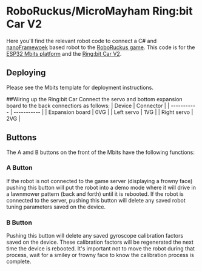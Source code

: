 # RoboRuckus/MicroMayham Ring:bit Car V2

Here you'll find the relevant robot code to connect a C# and [nanoFramewoek](https://www.nanoframework.net/) based robot to the [RoboRuckus game](https://www.roboruckus.com/). This code is for the [ESP32 Mbits platform](https://www.elecrow.com/mbits.html) and the [Ring:bit Car V2](https://www.elecfreaks.com/ring-bit-car-v2-for-micro-bit.html).

## Deploying
Please see the Mbits template for deployment instructions.

##Wiring up the Ring:bit Car
Connect the servo and bottom expansion board to the back connectiors as follows:
| Device | Connector |
| ----------- | ----------- |
| Expansion board | 0VG |
| Left servo | 1VG |
| Right servo | 2VG |

## Buttons
The A amd B buttons on the front of the Mbits have the following functions:

### A Button
If the robot is not connected to the game server (displaying a frowny face) pushing this button will put the robot into a demo mode where it will drive in a lawnmower pattern (back and forth) until it is rebooted. If the robot is connected to the server, pushing this button will delete any saved robot tuning parameters saved on the device.

### B Button
Pushing this button will delete any saved gyroscope calibration factors saved on the device. These calibration factors will be regenerated the next time the device is rebooted. It's important not to move the robot during that process, wait for a smiley or frowny face to know the calibration process is complete.